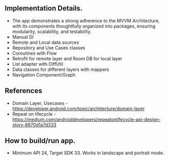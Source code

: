 
## Implementation Details.
- The app demonstrates a strong adherence to the MVVM Architecture, with its components thoughtfully organized into packages, ensuring modularity, scalability, and testability.
- Manual DI
- Remote and Local data sources
- Repository and Use Cases classes
- Coroutines with Flow
- Retrofit for remote layer and Room DB for local layer
- List adapter with DiffUtil
- Data classes for different layers with mappers
- Navigation Component/Graph

## References
- Domain Layer, Usecases - https://developer.android.com/topic/architecture/domain-layer
- Repeat on lifecycle -  https://medium.com/androiddevelopers/repeatonlifecycle-api-design-story-8670d1a7d333

## How to build/run app.
- Minimum API 24, Target SDK 33. Works in landscape and portrait mode.
